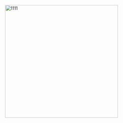 <img width="368" alt="1111" src="https://user-images.githubusercontent.com/49156359/122052999-26be5480-ce08-11eb-9255-67846bddb4a5.png">
